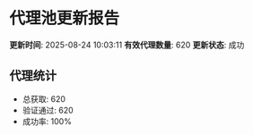 # 代理池更新报告

**更新时间**: 2025-08-24 10:03:11
**有效代理数量**: 620
**更新状态**:  成功

## 代理统计
- 总获取: 620
- 验证通过: 620
- 成功率: 100%
